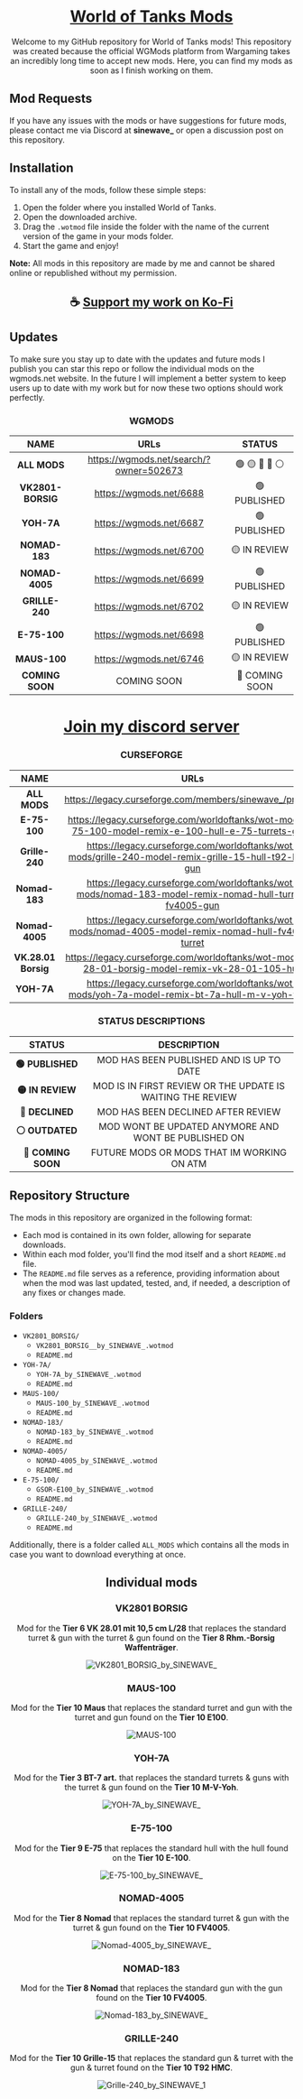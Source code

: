 <div align="center">

# [World of Tanks Mods](https://thatsinewave.github.io/World-Of-Tanks-Mods/)

Welcome to my GitHub repository for World of Tanks mods! This repository was created because the official WGMods platform from Wargaming takes an incredibly long time to accept new mods. Here, you can find my mods as soon as I finish working on them.

</div>

## Mod Requests

If you have any issues with the mods or have suggestions for future mods, please contact me via Discord at **sinewave_** or open a discussion post on this repository.

## Installation

To install any of the mods, follow these simple steps:

1. Open the folder where you installed World of Tanks.
2. Open the downloaded archive.
3. Drag the `.wotmod` file inside the folder with the name of the current version of the game in your mods folder.
4. Start the game and enjoy!

**Note:** All mods in this repository are made by me and cannot be shared online or republished without my permission.

<div align="center">

## ☕ [Support my work on Ko-Fi](https://ko-fi.com/thatsinewave)

</div>

## Updates

To make sure you stay up to date with the updates and future mods I publish you can star this repo or follow the individual mods on the wgmods.net website. In the future I will implement a better system to keep users up to date with my work but for now these two options should work perfectly.

<div align="center">

### WGMODS

|     **NAME**      |                **URLs**                 |   **STATUS**   |
|:-----------------:|:---------------------------------------:|:--------------:|
|   **ALL MODS**    | https://wgmods.net/search/?owner=502673 | 🟢 🟡 🔴 🔵 ⚪  |
| **VK2801-BORSIG** |         https://wgmods.net/6688         |  🟢 PUBLISHED  |
|    **YOH-7A**     |         https://wgmods.net/6687         |  🟢 PUBLISHED  |
|   **NOMAD-183**   |         https://wgmods.net/6700         |  🟡 IN REVIEW  |
|  **NOMAD-4005**   |         https://wgmods.net/6699         |  🟢 PUBLISHED  |
|  **GRILLE-240**   |         https://wgmods.net/6702         |  🟡 IN REVIEW  |
|   **E-75-100**    |         https://wgmods.net/6698         |  🟢 PUBLISHED  |
|   **MAUS-100**    |         https://wgmods.net/6746         |  🟡 IN REVIEW  |
|  **COMING SOON**  |               COMING SOON               | 🔵 COMING SOON |

<div align="center">

# [Join my discord server](https://discord.gg/2nHHHBWNDw)

</div>

### CURSEFORGE

|      **NAME**       |                                                **URLs**                                                |
|:-------------------:|:------------------------------------------------------------------------------------------------------:|
|    **ALL MODS**     |                        https://legacy.curseforge.com/members/sinewave_/projects                        |
|    **E-75-100**     | https://legacy.curseforge.com/worldoftanks/wot-mods/e-75-100-model-remix-e-100-hull-e-75-turrets-guns  |
|   **Grille-240**    | https://legacy.curseforge.com/worldoftanks/wot-mods/grille-240-model-remix-grille-15-hull-t92-hmc-gun  |
|    **Nomad-183**    | https://legacy.curseforge.com/worldoftanks/wot-mods/nomad-183-model-remix-nomad-hull-turret-fv4005-gun |
|   **Nomad-4005**    |  https://legacy.curseforge.com/worldoftanks/wot-mods/nomad-4005-model-remix-nomad-hull-fv4005-turret   |
| **VK.28.01 Borsig** |   https://legacy.curseforge.com/worldoftanks/wot-mods/vk-28-01-borsig-model-remix-vk-28-01-105-hull    |
|     **YOH-7A**      |    https://legacy.curseforge.com/worldoftanks/wot-mods/yoh-7a-model-remix-bt-7a-hull-m-v-yoh-turret    |

### STATUS DESCRIPTIONS

|     **STATUS**     |                      **DESCRIPTION**                       |
|:------------------:|:----------------------------------------------------------:|
|  **🟢 PUBLISHED**  |          MOD HAS BEEN PUBLISHED AND IS UP TO DATE          |
|  **🟡 IN REVIEW**  | MOD IS IN FIRST REVIEW OR THE UPDATE IS WAITING THE REVIEW |
|  **🔴 DECLINED**   |             MOD HAS BEEN DECLINED AFTER REVIEW             |
|   **⚪ OUTDATED**   |    MOD WONT BE UPDATED ANYMORE AND WONT BE PUBLISHED ON    |
| **🔵 COMING SOON** |         FUTURE MODS OR MODS THAT IM WORKING ON ATM         |

</div>

## Repository Structure

The mods in this repository are organized in the following format:

- Each mod is contained in its own folder, allowing for separate downloads.
- Within each mod folder, you'll find the mod itself and a short `README.md` file.
- The `README.md` file serves as a reference, providing information about when the mod was last updated, tested, and, if needed, a description of any fixes or changes made.

### Folders

- `VK2801_BORSIG/`
  - `VK2801_BORSIG__by_SINEWAVE_.wotmod`
  - `README.md`
- `YOH-7A/`
  - `YOH-7A_by_SINEWAVE_.wotmod`
  - `README.md`
- `MAUS-100/`
  - `MAUS-100_by_SINEWAVE_.wotmod`
  - `README.md`
- `NOMAD-183/`
  - `NOMAD-183_by_SINEWAVE_.wotmod`
  - `README.md`
- `NOMAD-4005/`
  - `NOMAD-4005_by_SINEWAVE_.wotmod`
  - `README.md`
- `E-75-100/`
  - `GSOR-E100_by_SINEWAVE_.wotmod`
  - `README.md` 
- `GRILLE-240/`
  - `GRILLE-240_by_SINEWAVE_.wotmod`
  - `README.md` 

Additionally, there is a folder called `ALL_MODS` which contains all the mods in case you want to download everything at once.

<div align="center">

## Individual mods

</div>

<div align="center">

### VK2801 BORSIG

Mod for the **Tier 6 VK 28.01 mit 10,5 cm L/28** that replaces the standard turret & gun with the turret & gun found on the **Tier 8 Rhm.-Borsig Waffenträger**.

![VK2801_BORSIG_by_SINEWAVE_](https://github.com/ThatSINEWAVE/World-Of-Tanks-Mods/assets/133239148/f12e318f-6644-4a64-9fc2-cfa831677981)

</div>

<div align="center">

### MAUS-100

Mod for the **Tier 10 Maus** that replaces the standard turret and gun with the turret and gun found on the **Tier 10 E100**.

![MAUS-100](https://github.com/ThatSINEWAVE/World-Of-Tanks-Mods/assets/133239148/e75b78c7-9df6-4980-8e63-2145d8d27e33)

</div>

<div align="center">

### YOH-7A

Mod for the **Tier 3 BT-7 art.** that replaces the standard turrets & guns with the turret & gun found on the **Tier 10 M-V-Yoh**.

![YOH-7A_by_SINEWAVE_](https://github.com/ThatSINEWAVE/World-Of-Tanks-Mods/assets/133239148/486271ac-59f7-4531-b2a4-61a01f016111)

</div>

<div align="center">

### E-75-100

Mod for the **Tier 9 E-75** that replaces the standard hull with the hull found on the **Tier 10 E-100**. 

![E-75-100_by_SINEWAVE_](https://github.com/ThatSINEWAVE/World-Of-Tanks-Mods/assets/133239148/51bf4054-4439-43cb-831b-41a7df6b5a93)

</div>

<div align="center">

### NOMAD-4005

Mod for the **Tier 8 Nomad** that replaces the standard turret & gun with the turret & gun found on the **Tier 10 FV4005**.

![Nomad-4005_by_SINEWAVE_](https://github.com/ThatSINEWAVE/World-Of-Tanks-Mods/assets/133239148/277d4981-d0d8-4c4c-8532-77ff9f410358)

</div>

<div align="center">

### NOMAD-183

Mod for the **Tier 8 Nomad** that replaces the standard gun with the gun found on the **Tier 10 FV4005**.

![Nomad-183_by_SINEWAVE_](https://github.com/ThatSINEWAVE/World-Of-Tanks-Mods/assets/133239148/c9bb901d-e84e-431e-85d3-ec5f2f822230)

</div>

<div align="center">

### GRILLE-240

Mod for the **Tier 10 Grille-15** that replaces the standard gun & turret with the gun & turret found on the **Tier 10 T92 HMC**.

![Grille-240_by_SINEWAVE_1](https://github.com/ThatSINEWAVE/World-Of-Tanks-Mods/assets/133239148/114f8f4d-7066-42b8-98ed-577e2e466a81)

</div>
